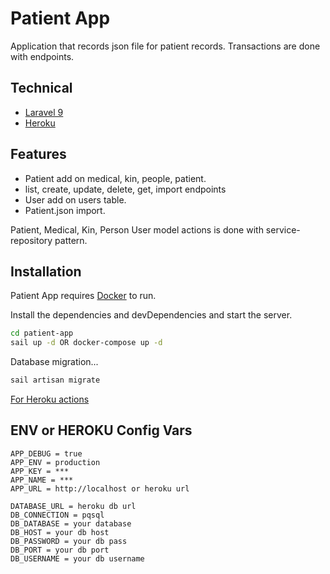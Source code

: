 # Patient App

Application that records json file for patient records. Transactions are done with endpoints. 

## Technical 

- [Laravel 9](https://laravel.com/docs/9.x)
- [Heroku](https://www.heroku.com/)

## Features

-  Patient add on medical, kin, people, patient. 
-  list, create, update, delete, get, import endpoints
-  User add on users table.
-  Patient.json import.

Patient, Medical, Kin, Person User model actions is done with service-repository pattern.

## Installation

Patient App requires [Docker](https://www.docker.com/) to run.

Install the dependencies and devDependencies and start the server.

```sh
cd patient-app
sail up -d OR docker-compose up -d
```

Database migration...

```sh
sail artisan migrate
```

[For Heroku actions](https://devcenter.heroku.com/articles/git)

## ENV or HEROKU Config Vars

```
APP_DEBUG = true
APP_ENV = production
APP_KEY = ***
APP_NAME = ***
APP_URL = http://localhost or heroku url

DATABASE_URL = heroku db url
DB_CONNECTION = pqsql
DB_DATABASE = your database
DB_HOST = your db host
DB_PASSWORD = your db pass
DB_PORT = your db port
DB_USERNAME = your db username

```
